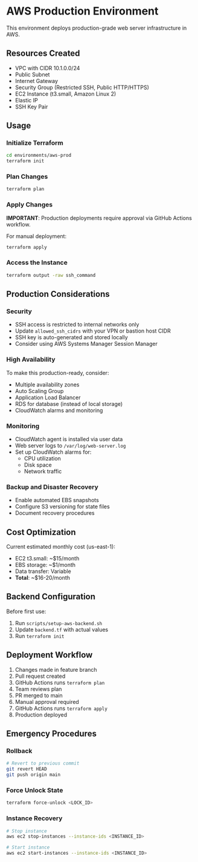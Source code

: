 # AWS Production Environment

This environment deploys production-grade web server infrastructure in AWS.

## Resources Created

- VPC with CIDR 10.1.0.0/24
- Public Subnet
- Internet Gateway
- Security Group (Restricted SSH, Public HTTP/HTTPS)
- EC2 Instance (t3.small, Amazon Linux 2)
- Elastic IP
- SSH Key Pair

## Usage

### Initialize Terraform

```bash
cd environments/aws-prod
terraform init
```

### Plan Changes

```bash
terraform plan
```

### Apply Changes

**IMPORTANT**: Production deployments require approval via GitHub Actions workflow.

For manual deployment:
```bash
terraform apply
```

### Access the Instance

```bash
terraform output -raw ssh_command
```

## Production Considerations

### Security
- SSH access is restricted to internal networks only
- Update `allowed_ssh_cidrs` with your VPN or bastion host CIDR
- SSH key is auto-generated and stored locally
- Consider using AWS Systems Manager Session Manager

### High Availability
To make this production-ready, consider:
- Multiple availability zones
- Auto Scaling Group
- Application Load Balancer
- RDS for database (instead of local storage)
- CloudWatch alarms and monitoring

### Monitoring
- CloudWatch agent is installed via user data
- Web server logs to `/var/log/web-server.log`
- Set up CloudWatch alarms for:
  - CPU utilization
  - Disk space
  - Network traffic

### Backup and Disaster Recovery
- Enable automated EBS snapshots
- Configure S3 versioning for state files
- Document recovery procedures

## Cost Optimization

Current estimated monthly cost (us-east-1):
- EC2 t3.small: ~$15/month
- EBS storage: ~$1/month
- Data transfer: Variable
- **Total**: ~$16-20/month

## Backend Configuration

Before first use:
1. Run `scripts/setup-aws-backend.sh`
2. Update `backend.tf` with actual values
3. Run `terraform init`

## Deployment Workflow

1. Changes made in feature branch
2. Pull request created
3. GitHub Actions runs `terraform plan`
4. Team reviews plan
5. PR merged to main
6. Manual approval required
7. GitHub Actions runs `terraform apply`
8. Production deployed

## Emergency Procedures

### Rollback
```bash
# Revert to previous commit
git revert HEAD
git push origin main
```

### Force Unlock State
```bash
terraform force-unlock <LOCK_ID>
```

### Instance Recovery
```bash
# Stop instance
aws ec2 stop-instances --instance-ids <INSTANCE_ID>

# Start instance
aws ec2 start-instances --instance-ids <INSTANCE_ID>
```

